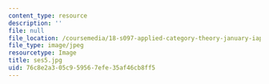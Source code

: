 ```yaml
---
content_type: resource
description: ''
file: null
file_location: /coursemedia/18-s097-applied-category-theory-january-iap-2019/76c8e2a305c959567efe35af46cb8ff5_ses5.jpg
file_type: image/jpeg
resourcetype: Image
title: ses5.jpg
uid: 76c8e2a3-05c9-5956-7efe-35af46cb8ff5
---
```

